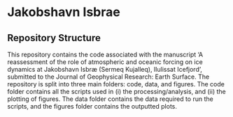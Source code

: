 # Jakobshavn Isbrae 

## Repository Structure 
This repository contains the code associated with the manuscript ‘A reassessment of the role of atmospheric and oceanic forcing on ice dynamics at Jakobshavn Isbræ (Sermeq Kujalleq), Ilulissat Icefjord’, submitted to the Journal of Geophysical Research: Earth Surface. The repository is split into three main folders: code, data, and figures. The code folder contains all the scripts used in (i) the processing/analysis, and (ii) the plotting of figures. The data folder contains the data required to run the scripts, and the figures folder contains the outputted plots.  
